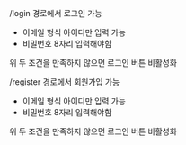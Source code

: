 /login 경로에서 로그인 가능
* 이메일 형식 아이디만 입력 가능
* 비밀번호 8자리 입력해야함

위 두 조건을 만족하지 않으면 로그인 버튼 비활성화

/register 경로에서 회원가입 가능
* 이메일 형식 아이디만 입력 가능
* 비밀번호 8자리 입력해야함

위 두 조건을 만족하지 않으면 로그인 버튼 비활성화
